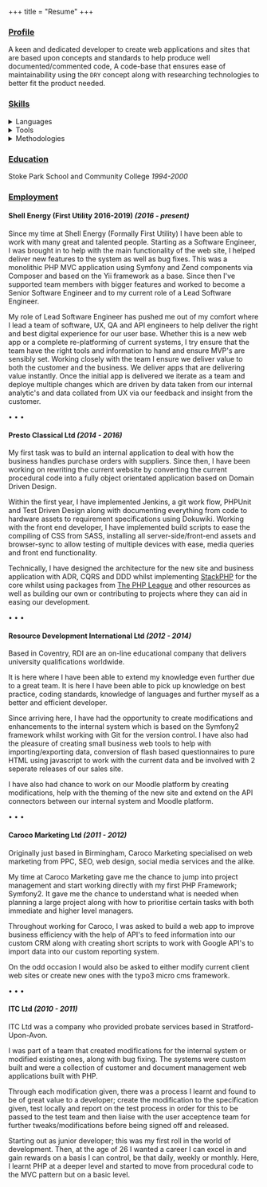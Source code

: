 +++
title = "Resume"
+++

### <a id="profile" href="/resume/#profile">Profile</a>

A keen and dedicated developer to create web applications and sites that are based upon concepts and standards to help produce well documented/commented code, A code-base that ensures ease of maintainability using the `DRY` concept along with researching technologies to better fit the product needed.

### <a id="skills" href="/resume/#skills">Skills</a>
<details>
  <summary>Languages</summary>
  <ul>
   <li>HTML</li>
   <li>CSS</li>
   <li>PHP</li>
   <li>NodeJS</li>
   <li>JavaScript</li>
   <li>GoLang</li>
   <li>Rust</li>
   <li>bash</li>
  <ul>
</details>

<details>
  <summary>Tools</summary>
  <ul>
   <li>Postman</li>
   <li>Insomnia</li>
   <li>Docker</li>
   <li>Linux</li>
   <li>MacOS</li>
   <li>React</li>
   <li>vim</li>
   <li>tmux</li>
  <ul>
</details>

<details>
  <summary>Methodologies</summary>
  <ul>
   <li>TDD</li>
   <li>BDD</li>
   <li>DDD</li>
   <li>MVC</li>
  <ul>
</details>

### <a id="education" href="/resume/#education">Education</a>

Stoke Park School and Community College _1994-2000_

### <a id="employment" href="/resume/#employment">Employment</a>

#### Shell Energy (First Utility 2016-2019) _(2016 - present)_

Since my time at Shell Energy (Formally First Utility) I have been able to work with many great and talented people. Starting as a Software Engineer, I was brought in to help with the main functionality of the web site, I helped deliver new features to the system as well as bug fixes. This was a monolithic PHP MVC application using Symfony and Zend components via Composer and based on the Yii framework as a base. Since then I've supported team members with bigger features and worked to become a Senior Software Engineer and to my current role of a Lead Software Engineer.

My role of Lead Software Engineer has pushed me out of my comfort where I lead a team of software, UX, QA and API engineers to help deliver the right and best
 digital experience for our user base. Whether this is a new web app or a complete re-platforming of current systems, I try ensure that the team have the right tools and information to hand and ensure MVP's are sensibly set. Working closely with the team I ensure we deliver value to both the customer and the business. We deliver apps that are delivering value instantly. Once the initial app is delivered we iterate as a team and deploye multiple changes which are driven by data taken from our internal analytic's and data collated from UX via our feedback and insight from the customer.

• • •

#### Presto Classical Ltd _(2014 - 2016)_

My first task was to build an internal application to deal with how the business handles purchase orders with suppliers. Since then, I have been working on rewriting the current website by converting the current procedural code into a fully object orientated application based on Domain Driven Design.

Within the first year, I have implemented Jenkins, a git work flow, PHPUnit and Test Driven Design along with documenting everything from code to hardware assets to requirement specifications using Dokuwiki. Working with the front end developer, I have implemented build scripts to ease the compiling of CSS from SASS, installing all server-side/front-end assets and browser-sync to allow testing of multiple devices with ease, media queries and front end functionality.

Technically, I have designed the architecture for the new site and business application with ADR, CQRS and DDD whilst implementing [StackPHP](http://stackphp.com/) for the core whilst using packages from [The PHP League](https://thephpleague.com/) and other resources as well as building our own or contributing to projects where they can aid in easing our development.

• • •

#### Resource Development International Ltd _(2012 - 2014)_

Based in Coventry, RDI are an on-line educational company that delivers university qualifications worldwide.

It is here where I have been able to extend my knowledge even further due to a great team. It is here I have been able to pick up knowledge on best practice, coding standards, knowledge of languages and further myself as a better and efficient developer.

Since arriving here, I have had the opportunity to create modifications and enhancements to the internal system which is based on the Symfony2 framework whilst working with Git for the version control. I have also had the pleasure of creating small business web tools to help with importing/exporting data, conversion of flash based questionnaires to pure HTML using javascript to work with the current data and be involved with 2 seperate releases of our sales site.

I have also had chance to work on our Moodle platform by creating modifications, help with the theming of the new site and extend on the API connectors between our internal system and Moodle platform.

• • •

#### Caroco Marketing Ltd _(2011 - 2012)_

Originally just based in Birmingham, Caroco Marketing specialised on web marketing from PPC, SEO, web design, social media services and the alike.

My time at Caroco Marketing gave me the chance to jump into project management and start working directly with my first PHP Framework; Symfony2\. It gave me the chance to understand what is needed when planning a large project along with how to prioritise certain tasks with both immediate and higher level managers.

Throughout working for Caroco, I was asked to build a web app to improve business efficiency with the help of API's to feed information into our custom CRM along with creating short scripts to work with Google API's to import data into our custom reporting system.

On the odd occasion I would also be asked to either modify current client web sites or create new ones with the typo3 micro cms framework.

• • •

#### ITC Ltd _(2010 - 2011)_

ITC Ltd was a company who provided probate services based in Stratford-Upon-Avon.

I was part of a team that created modifications for the internal system or modified existing ones, along with bug fixing. The systems were custom built and were a collection of customer and document management web applications built with PHP.

Through each modification given, there was a process I learnt and found to be of great value to a developer; create the modification to the specification given, test locally and report on the test process in order for this to be passed to the test team and then liaise with the user acceptence team for further tweaks/modifications before being signed off and released.

Starting out as junior developer; this was my first roll in the world of development. Then, at the age of 26 I wanted a career I can excel in and gain rewards on a basis I can control, be that daily, weekly or monthly. Here, I learnt PHP at a deeper level and started to move from procedural code to the MVC pattern but on a basic level.
